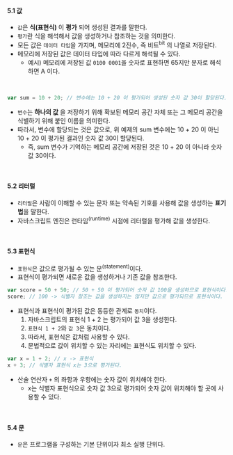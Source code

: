 #### 5.1 값
- `값`은 **식(표현식)** 이 **평가** 되어 생성된 결과를 말한다.
- `평가`란 식을 해석해서 값을 생성하거나 참조하는 것을 의미한다.
- 모든 값은 `데이터 타입`을 가지며, 메모리에 2진수, 즉 비트<sup>bit</sup> 의 나열로 저장된다.
- 메모리에 저장된 값은 데이터 타입에 따라 다르게 해석될 수 있다. 
  - 예시) 메모리에 저장된 값 `0100 0001`을 숫자로 표현하면 65지만 문자로 해석하면 A 이다.
    
<br />

```ts
var sum = 10 + 20; // 변수에는 10 + 20 이 평가되어 생성된 숫자 값 30이 할당된다.
```
- `변수`는 **하나의 값** 을 저장하기 위해 확보된 메모리 공간 자체 또는 그 메모리 공간을 식별하기 위해 붙인 이름을 의미한다.
- 따라서, 변수에 할당되는 것은 값으로, 위 예제의 sum 변수에는 10 + 20 이 아닌 10 + 20 이 평가된 결과인 숫자 값 30이 할당된다.
  - 즉, sum 변수가 기억하는 메모리 공간에 저장된 것은 10 + 20 이 아니라 숫자 값 30이다.

<br />

#### 5.2 리터럴
- `리터럴`은 사람이 이해할 수 있는 문자 또는 약속된 기호를 사용해 값을 생성하는 **표기법**을 말한다.
- 자바스크립트 엔진은 런타임<sup>(runtime)</sup> 시점에 리터럴을 평가해 값을 생성한다.

<br />

#### 5.3 표현식
- `표현식`은 값으로 평가될 수 있는 문<sup>(statement)</sup>이다.
- 표현식이 평가되면 새로운 값을 생성하거나 기존 값을 참조한다. 
```ts
var score = 50 + 50; // 50 + 50 이 평가되어 숫자 값 100을 생성하므로 표현식이다.
score; // 100 -> 식별자 참조는 값을 생성하지는 않지만 값으로 평가되므로 표현식이다.
```
- 표현식과 표현식이 평가된 값은 동등한 관계로 `동치`이다.
  1. 자바스크립트의 표현식 1 + 2 는 평가되어 값 3을 생성한다.
  2. `표현식 1 + 2`와 `값 3`은 동치이다.
  3. 따라서, 표현식은 값처럼 사용할 수 있다.
  4. 문법적으로 값이 위치할 수 있는 자리에는 표현식도 위치할 수 있다.

```ts
var x = 1 + 2; // x -> 표현식
x + 3; // 식별자 표현식 x는 3으로 평가된다.
```
- 산술 연산자 `+` 의 좌항과 우항에는 숫자 값이 위치해야 한다.
  - x는 식별자 표현식으로 숫자 값 3으로 평가되어 숫자 값이 위치해야 할 곳에 사용할 수 있다.

<br />

#### 5.4 문
- `문`은 프로그램을 구성하는 기본 단위이자 최소 실행 단위다.
